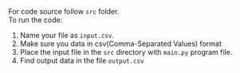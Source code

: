 For code source follow `src` folder. <br>
To run the code:
1. Name your file as `input.csv`.
2. Make sure you data in csv(Comma-Separated Values) format
3. Place the input file in the `src` directory with `main.py` program file.
4. Find output data in the file `output.csv`
